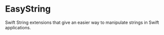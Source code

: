 # EasyString
Swift String extensions that give an easier way to manipulate strings in Swift applications.
